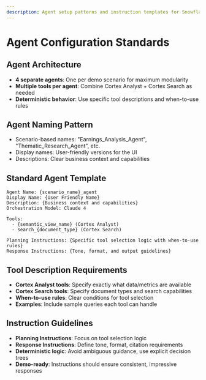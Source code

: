 ```yaml
---
description: Agent setup patterns and instruction templates for Snowflake Intelligence
---
```


# Agent Configuration Standards

## Agent Architecture
- **4 separate agents**: One per demo scenario for maximum modularity
- **Multiple tools per agent**: Combine Cortex Analyst + Cortex Search as needed
- **Deterministic behavior**: Use specific tool descriptions and when-to-use rules

## Agent Naming Pattern
- Scenario-based names: "Earnings_Analysis_Agent", "Thematic_Research_Agent", etc.
- Display names: User-friendly versions for the UI
- Descriptions: Clear business context and capabilities

## Standard Agent Template
```
Agent Name: {scenario_name}_agent
Display Name: {User Friendly Name}
Description: {Business context and capabilities}
Orchestration Model: Claude 4

Tools:
  - {semantic_view_name} (Cortex Analyst)
  - search_{document_type} (Cortex Search)

Planning Instructions: {Specific tool selection logic with when-to-use rules}
Response Instructions: {Tone, format, and output guidelines}
```

## Tool Description Requirements
- **Cortex Analyst tools**: Specify exactly what data/metrics are available
- **Cortex Search tools**: Specify document types and search capabilities
- **When-to-use rules**: Clear conditions for tool selection
- **Examples**: Include sample queries each tool can handle

## Instruction Guidelines
- **Planning Instructions**: Focus on tool selection logic
- **Response Instructions**: Define tone, format, citation requirements
- **Deterministic logic**: Avoid ambiguous guidance, use explicit decision trees
- **Demo-ready**: Instructions should ensure consistent, impressive responses